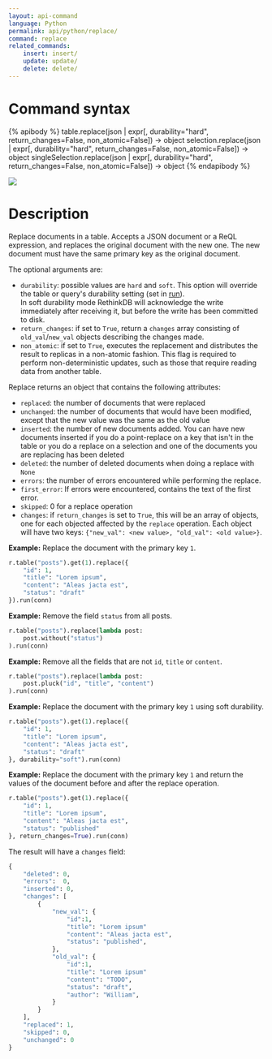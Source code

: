 ```yaml
---
layout: api-command
language: Python
permalink: api/python/replace/
command: replace
related_commands:
    insert: insert/
    update: update/
    delete: delete/
---
```


# Command syntax #

{% apibody %}
table.replace(json | expr[, durability="hard", return_changes=False, non_atomic=False])
    &rarr; object
selection.replace(json | expr[, durability="hard", return_changes=False, non_atomic=False])
    &rarr; object
singleSelection.replace(json | expr[, durability="hard", return_changes=False, non_atomic=False])
    &rarr; object
{% endapibody %}

<img src="/assets/images/docs/api_illustrations/replace.png" class="api_command_illustration" />

# Description #

Replace documents in a table. Accepts a JSON document or a ReQL expression, and replaces
the original document with the new one. The new document must have the same primary key
as the original document.

The optional arguments are:

- `durability`: possible values are `hard` and `soft`. This option will override the
table or query's durability setting (set in [run](/api/python/run/)).  
In soft durability mode RethinkDB will acknowledge the write immediately after
receiving it, but before the write has been committed to disk.
- `return_changes`: if set to `True`, return a `changes` array consisting of `old_val`/`new_val` objects describing the changes made.
- `non_atomic`: if set to `True`, executes the replacement and distributes the result to replicas in a non-atomic fashion. This flag is required to perform non-deterministic updates, such as those that require reading data from another table.

Replace returns an object that contains the following attributes:

- `replaced`: the number of documents that were replaced
- `unchanged`: the number of documents that would have been modified, except that the
new value was the same as the old value
- `inserted`: the number of new documents added. You can have new documents inserted if
you do a point-replace on a key that isn't in the table or you do a replace on a
selection and one of the documents you are replacing has been deleted
- `deleted`: the number of deleted documents when doing a replace with `None`
- `errors`: the number of errors encountered while performing the replace.
- `first_error`: If errors were encountered, contains the text of the first error.
- `skipped`: 0 for a replace operation
- `changes`: if `return_changes` is set to `True`, this will be an array of objects, one for each objected affected by the `replace` operation. Each object will have two keys: `{"new_val": <new value>, "old_val": <old value>}`.

__Example:__ Replace the document with the primary key `1`.

```py
r.table("posts").get(1).replace({
    "id": 1,
    "title": "Lorem ipsum",
    "content": "Aleas jacta est",
    "status": "draft"
}).run(conn)
```

__Example:__ Remove the field `status` from all posts.

```py
r.table("posts").replace(lambda post:
    post.without("status")
).run(conn)
```

__Example:__ Remove all the fields that are not `id`, `title` or `content`.

```py
r.table("posts").replace(lambda post:
    post.pluck("id", "title", "content")
).run(conn)
```

__Example:__ Replace the document with the primary key `1` using soft durability.

```py
r.table("posts").get(1).replace({
    "id": 1,
    "title": "Lorem ipsum",
    "content": "Aleas jacta est",
    "status": "draft"
}, durability="soft").run(conn)
```

__Example:__ Replace the document with the primary key `1` and return the values of the document before
and after the replace operation.

```py
r.table("posts").get(1).replace({
    "id": 1,
    "title": "Lorem ipsum",
    "content": "Aleas jacta est",
    "status": "published"
}, return_changes=True).run(conn)
```

The result will have a `changes` field:

```py
{
    "deleted": 0,
    "errors":  0,
    "inserted": 0,
    "changes": [
        {
            "new_val": {
                "id":1,
                "title": "Lorem ipsum"
                "content": "Aleas jacta est",
                "status": "published",
            },
            "old_val": {
                "id":1,
                "title": "Lorem ipsum"
                "content": "TODO",
                "status": "draft",
                "author": "William",
            }
        }
    ],   
    "replaced": 1,
    "skipped": 0,
    "unchanged": 0
}
```
